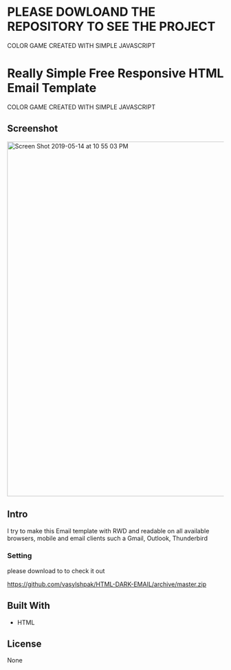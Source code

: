 # PLEASE DOWLOAND THE REPOSITORY TO SEE THE PROJECT

COLOR GAME CREATED WITH SIMPLE JAVASCRIPT


# Really Simple Free Responsive HTML Email Template

COLOR GAME CREATED WITH SIMPLE JAVASCRIPT

## Screenshot

<img width="826" alt="Screen Shot 2019-05-14 at 10 55 03 PM" src="https://user-images.githubusercontent.com/31392756/57731629-60f22080-769b-11e9-9d61-7247546b9376.png">


## Intro

I try to make this Email template with RWD and readable on all available browsers, mobile and email clients such a Gmail, Outlook, Thunderbird

### Setting

please download to to check it out


https://github.com/vasylshpak/HTML-DARK-EMAIL/archive/master.zip


## Built With

* HTML

## License

None

